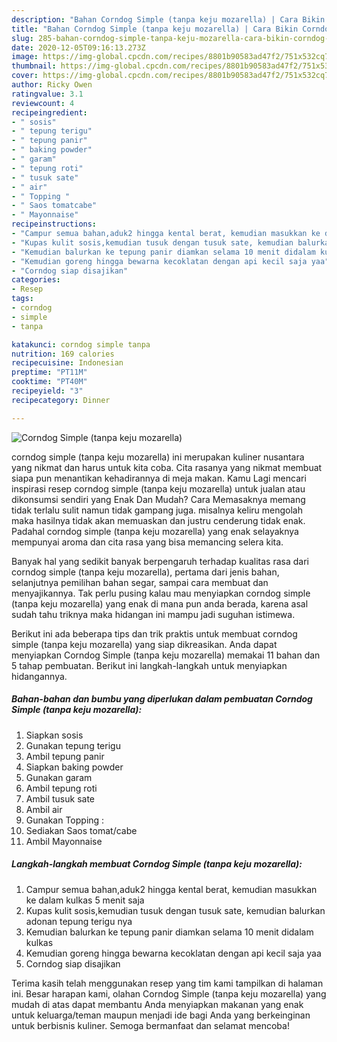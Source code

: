 ```yaml
---
description: "Bahan Corndog Simple (tanpa keju mozarella) | Cara Bikin Corndog Simple (tanpa keju mozarella) Yang Lezat"
title: "Bahan Corndog Simple (tanpa keju mozarella) | Cara Bikin Corndog Simple (tanpa keju mozarella) Yang Lezat"
slug: 285-bahan-corndog-simple-tanpa-keju-mozarella-cara-bikin-corndog-simple-tanpa-keju-mozarella-yang-lezat
date: 2020-12-05T09:16:13.273Z
image: https://img-global.cpcdn.com/recipes/8801b90583ad47f2/751x532cq70/corndog-simple-tanpa-keju-mozarella-foto-resep-utama.jpg
thumbnail: https://img-global.cpcdn.com/recipes/8801b90583ad47f2/751x532cq70/corndog-simple-tanpa-keju-mozarella-foto-resep-utama.jpg
cover: https://img-global.cpcdn.com/recipes/8801b90583ad47f2/751x532cq70/corndog-simple-tanpa-keju-mozarella-foto-resep-utama.jpg
author: Ricky Owen
ratingvalue: 3.1
reviewcount: 4
recipeingredient:
- " sosis"
- " tepung terigu"
- " tepung panir"
- " baking powder"
- " garam"
- " tepung roti"
- " tusuk sate"
- " air"
- " Topping "
- " Saos tomatcabe"
- " Mayonnaise"
recipeinstructions:
- "Campur semua bahan,aduk2 hingga kental berat, kemudian masukkan ke dalam kulkas 5 menit saja"
- "Kupas kulit sosis,kemudian tusuk dengan tusuk sate, kemudian balurkan adonan tepung terigu nya"
- "Kemudian balurkan ke tepung panir diamkan selama 10 menit didalam kulkas"
- "Kemudian goreng hingga bewarna kecoklatan dengan api kecil saja yaa"
- "Corndog siap disajikan"
categories:
- Resep
tags:
- corndog
- simple
- tanpa

katakunci: corndog simple tanpa 
nutrition: 169 calories
recipecuisine: Indonesian
preptime: "PT11M"
cooktime: "PT40M"
recipeyield: "3"
recipecategory: Dinner

---
```



![Corndog Simple (tanpa keju mozarella)](https://img-global.cpcdn.com/recipes/8801b90583ad47f2/751x532cq70/corndog-simple-tanpa-keju-mozarella-foto-resep-utama.jpg)


corndog simple (tanpa keju mozarella) ini merupakan kuliner nusantara yang nikmat dan harus untuk kita coba. Cita rasanya yang nikmat membuat siapa pun menantikan kehadirannya di meja makan.
Kamu Lagi mencari inspirasi resep corndog simple (tanpa keju mozarella) untuk jualan atau dikonsumsi sendiri yang Enak Dan Mudah? Cara Memasaknya memang tidak terlalu sulit namun tidak gampang juga. misalnya keliru mengolah maka hasilnya tidak akan memuaskan dan justru cenderung tidak enak. Padahal corndog simple (tanpa keju mozarella) yang enak selayaknya mempunyai aroma dan cita rasa yang bisa memancing selera kita.

Banyak hal yang sedikit banyak berpengaruh terhadap kualitas rasa dari corndog simple (tanpa keju mozarella), pertama dari jenis bahan, selanjutnya pemilihan bahan segar, sampai cara membuat dan menyajikannya. Tak perlu pusing kalau mau menyiapkan corndog simple (tanpa keju mozarella) yang enak di mana pun anda berada, karena asal sudah tahu triknya maka hidangan ini mampu jadi suguhan istimewa.




Berikut ini ada beberapa tips dan trik praktis untuk membuat corndog simple (tanpa keju mozarella) yang siap dikreasikan. Anda dapat menyiapkan Corndog Simple (tanpa keju mozarella) memakai 11 bahan dan 5 tahap pembuatan. Berikut ini langkah-langkah untuk menyiapkan hidangannya.

<!--inarticleads1-->

##### Bahan-bahan dan bumbu yang diperlukan dalam pembuatan Corndog Simple (tanpa keju mozarella):

1. Siapkan  sosis
1. Gunakan  tepung terigu
1. Ambil  tepung panir
1. Siapkan  baking powder
1. Gunakan  garam
1. Ambil  tepung roti
1. Ambil  tusuk sate
1. Ambil  air
1. Gunakan  Topping :
1. Sediakan  Saos tomat/cabe
1. Ambil  Mayonnaise




<!--inarticleads2-->

##### Langkah-langkah membuat Corndog Simple (tanpa keju mozarella):

1. Campur semua bahan,aduk2 hingga kental berat, kemudian masukkan ke dalam kulkas 5 menit saja
1. Kupas kulit sosis,kemudian tusuk dengan tusuk sate, kemudian balurkan adonan tepung terigu nya
1. Kemudian balurkan ke tepung panir diamkan selama 10 menit didalam kulkas
1. Kemudian goreng hingga bewarna kecoklatan dengan api kecil saja yaa
1. Corndog siap disajikan




Terima kasih telah menggunakan resep yang tim kami tampilkan di halaman ini. Besar harapan kami, olahan Corndog Simple (tanpa keju mozarella) yang mudah di atas dapat membantu Anda menyiapkan makanan yang enak untuk keluarga/teman maupun menjadi ide bagi Anda yang berkeinginan untuk berbisnis kuliner. Semoga bermanfaat dan selamat mencoba!
